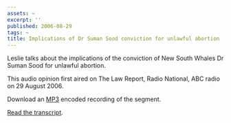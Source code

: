 ```yaml
---
assets: ~
excerpt: ''
published: 2006-08-29
tags: ~
title: Implications of Dr Suman Sood conviction for unlawful abortion
---
```

Leslie talks about the implications of the conviction of New South
Whales Dr Suman Sood for unlawful abortion.

This audio opinion first aired on The Law Report, Radio National, ABC
radio on 29 August 2006.

Download an [MP3](./lrt_20060829.mp3) encoded recording of the segment.

[Read the
transcript](http://abc.com.au/rn/lawreport/stories/2006/1724391.htm).